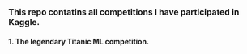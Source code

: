 ### This repo contatins all competitions I have participated in Kaggle.
####   1. The legendary Titanic ML competition. 
